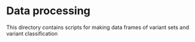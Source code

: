 # Data processing
This directory contains scripts for making data frames of variant sets and variant classification
